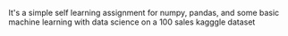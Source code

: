 It's a simple self learning assignment for numpy, pandas, and some basic machine learning with data science on a 100 sales kagggle dataset

